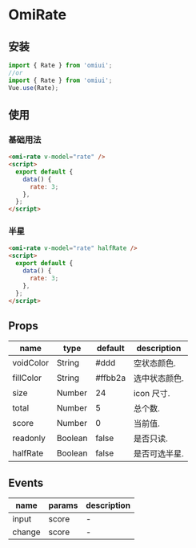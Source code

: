 # OmiRate

## 安装

```js
import { Rate } from 'omiui';
//or
import { Rate } from 'omiui';
Vue.use(Rate);
```

## 使用

### 基础用法

```html
<omi-rate v-model="rate" />
<script>
  export default {
    data() {
      rate: 3;
    },
  };
</script>
```

### 半星

```html
<omi-rate v-model="rate" halfRate />
<script>
  export default {
    data() {
      rate: 3;
    },
  };
</script>
```

## Props

| name      | type    | default | description   |
| --------- | ------- | ------- | ------------- |
| voidColor | String  | #ddd    | 空状态颜色.   |
| fillColor | String  | #ffbb2a | 选中状态颜色. |
| size      | Number  | 24      | icon 尺寸.    |
| total     | Number  | 5       | 总个数.       |
| score     | Number  | 0       | 当前值.       |
| readonly  | Boolean | false   | 是否只读.     |
| halfRate  | Boolean | false   | 是否可选半星. |

## Events

| name   | params | description |
| ------ | ------ | ----------- |
| input  | score  | -           |
| change | score  | -           |
